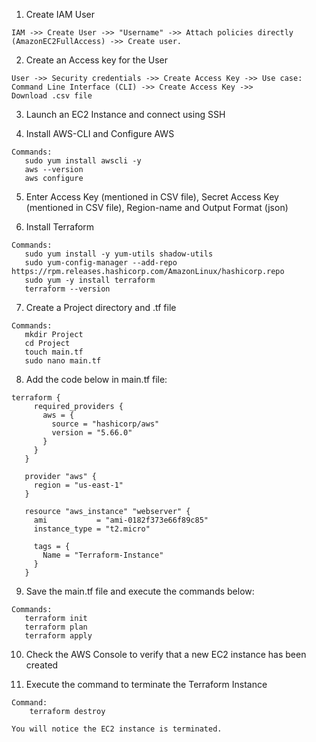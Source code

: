 1. Create IAM User
```
IAM ->> Create User ->> "Username" ->> Attach policies directly (AmazonEC2FullAccess) ->> Create user.
```
2. Create an Access key for the User

``` 
User ->> Security credentials ->> Create Access Key ->> Use case: Command Line Interface (CLI) ->> Create Access Key ->> 
Download .csv file
```
3. Launch an EC2 Instance and connect using SSH

4. Install AWS-CLI and Configure AWS
```
Commands:
   sudo yum install awscli -y
   aws --version
   aws configure
```

5. Enter Access Key (mentioned in CSV file), Secret Access Key (mentioned in CSV file), Region-name and Output Format (json)

6. Install Terraform
```
Commands:
   sudo yum install -y yum-utils shadow-utils
   sudo yum-config-manager --add-repo https://rpm.releases.hashicorp.com/AmazonLinux/hashicorp.repo
   sudo yum -y install terraform
   terraform --version
```

7. Create a Project directory and .tf file
```
Commands:
   mkdir Project
   cd Project
   touch main.tf
   sudo nano main.tf
```

8. Add the code below in main.tf file:
```
terraform {
     required_providers {
       aws = {
         source = "hashicorp/aws"
         version = "5.66.0"
       }
     }
   }
  
   provider "aws" {
     region = "us-east-1"
   }
  
   resource "aws_instance" "webserver" {
     ami           = "ami-0182f373e66f89c85"
     instance_type = "t2.micro"
  
     tags = {
       Name = "Terraform-Instance"
     }
   }
```

9. Save the main.tf file and execute the commands below:
```
Commands:
   terraform init
   terraform plan
   terraform apply
```

10. Check the AWS Console to verify that a new EC2 instance has been created

11. Execute the command to terminate the Terraform Instance
```
Command:
    terraform destroy

You will notice the EC2 instance is terminated.
```
